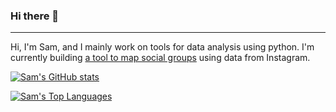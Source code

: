 ### Hi there 👋
---
Hi, I'm Sam, and I mainly work on tools for data analysis using python.
I'm currently building [a tool to map social groups](https://github.com/samuel-grosz/Instagram2Graph) using data from Instagram.

[![Sam's GitHub stats](https://github-readme-stats.vercel.app/api?username=samuel-grosz&theme=tokyonight)](https://github.com/samuel-grosz/github-readme-stats)

[![Sam's Top Languages](https://github-readme-stats.vercel.app/api/top-langs/?username=samuel-grosz&layout=compact)](https://github.com/samuel-grosz/github-readme-stats)
